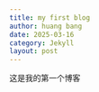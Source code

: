 ```yaml
---
title: my first blog
author: huang bang
date: 2025-03-16
category: Jekyll
layout: post
---
```




这是我的第一个博客